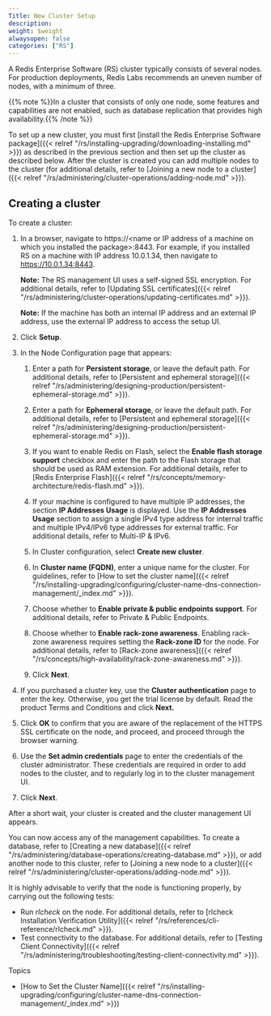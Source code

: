 ```yaml
---
Title: New Cluster Setup
description: 
weight: $weight
alwaysopen: false
categories: ["RS"]
---
```

A Redis Enterprise Software (RS) cluster typically consists of several
nodes. For production deployments, Redis Labs recommends an uneven
number of nodes, with a minimum of three.

{{% note %}}In a cluster that consists of only one node, some features and
capabilities are not enabled, such as database replication that provides high availability.{{% /note %}}

To set up a new cluster, you must first [install the Redis Enterprise
Software
package]({{< relref "/rs/installing-upgrading/downloading-installing.md" >}})
as described in the previous section and then set up the cluster as
described below. After the cluster is created you can add multiple nodes
to the cluster (for additional details, refer to [Joining a new node to
a
cluster]({{< relref "/rs/administering/cluster-operations/adding-node.md" >}}).

## Creating a cluster

To create a cluster:

1. In a browser, navigate to https://\<name or IP address of a machine
    on which you installed the package\>:8443. For example, if you
    installed RS on a machine with IP address 10.0.1.34, then navigate
    to https://10.0.1.34:8443.

    **Note:** The RS management UI uses a self-signed SSL encryption.
    For additional details, refer to [Updating SSL
    certificates]({{< relref "/rs/administering/cluster-operations/updating-certificates.md" >}}).

    **Note:** If the machine has both an internal IP address and an
    external IP address, use the external IP address to access the setup
    UI.

1. Click **Setup**.
1. In the Node Configuration page that appears:

    1. Enter a path for **Persistent storage**, or leave the default
        path.
        For additional details, refer to [Persistent and ephemeral
        storage]({{< relref "/rs/administering/designing-production/persistent-ephemeral-storage.md" >}}).
        
    1. Enter a path for **Ephemeral storage**, or leave the default
        path.
        For additional details, refer to [Persistent and ephemeral
        storage]({{< relref "/rs/administering/designing-production/persistent-ephemeral-storage.md" >}}).
   
    1. If you want to enable Redis on Flash, select the **Enable flash
        storage support** checkbox and enter the path to the Flash
        storage that should be used as RAM extension.
        For additional details, refer to [Redis Enterprise
        Flash]({{< relref "/rs/concepts/memory-architecture/redis-flash.md" >}}).
        
    1. If your machine is configured to have multiple IP addresses, the
        section **IP Addresses Usage** is displayed. Use the **IP
        Addresses Usage** section to assign a single IPv4 type address
        for internal traffic and multiple IPv4/IPv6 type addresses for
        external traffic. For additional details, refer to Multi-IP &
        IPv6.
        
    1. In Cluster configuration, select **Create new cluster**.
   
    1. In **Cluster name (FQDN)**, enter a unique name for the
        cluster.
        For guidelines, refer to [How to set the cluster
        name]({{< relref "/rs/installing-upgrading/configuring/cluster-name-dns-connection-management/_index.md" >}}).
        
    1. Choose whether to **Enable private & public endpoints support**.
        For additional details, refer to Private & Public Endpoints.
        
    1. Choose whether to **Enable rack-zone awareness**. Enabling
        rack-zone awareness requires setting the **Rack-zone ID** for
        the node. For additional details, refer to [Rack-zone
        awareness]({{< relref "/rs/concepts/high-availability/rack-zone-awareness.md" >}}).
        
    1. Click **Next**.
1. If you purchased a cluster key, use the **Cluster authentication**
    page to enter the key. Otherwise, you get the trial license by
    default. Read the product Terms and Conditions and click **Next.**
1. Click **OK** to confirm that you are aware of the replacement of the HTTPS SSL 
    certificate on the node, and proceed, and proceed through the browser warning.
1. Use the **Set admin credentials** page to enter the credentials of
    the cluster administrator. These credentials are required in order
    to add nodes to the cluster, and to regularly log in to the cluster
    management UI.
1. Click **Next**.

After a short wait, your cluster is created and the cluster management
UI appears.

You can now access any of the management capabilities. To create a
database, refer to [Creating a new
database]({{< relref "/rs/administering/database-operations/creating-database.md" >}}),
or add another node to this cluster, refer to [Joining a new node to a
cluster]({{< relref "/rs/administering/cluster-operations/adding-node.md" >}}).

It is highly advisable to verify that the node is functioning properly,
by carrying out the following tests:

- Run *rlcheck* on the node. For additional details, refer to [rlcheck
    Installation Verification
    Utility]({{< relref "/rs/references/cli-reference/rlcheck.md" >}}).
- Test connectivity to the database. For additional details, refer to
    [Testing Client
    Connectivity]({{< relref "/rs/administering/troubleshooting/testing-client-connectivity.md" >}}).

Topics

- [How to Set the Cluster
    Name]({{< relref "/rs/installing-upgrading/configuring/cluster-name-dns-connection-management/_index.md" >}})
